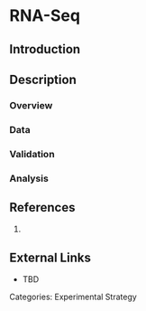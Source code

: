 # RNA-Seq #
## Introduction ##
## Description ##
### Overview ###
### Data ###
### Validation ###
### Analysis ###
## References ##
1.

## External Links ##
* TBD

Categories: Experimental Strategy
